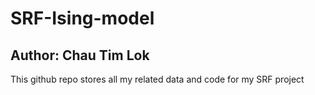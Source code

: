 # SRF-Ising-model

## Author: Chau Tim Lok 

This github repo stores all my related data and code for my SRF project
